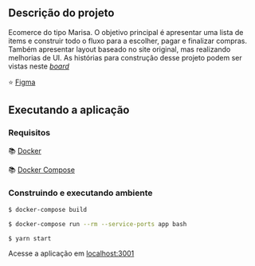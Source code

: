 ## Descrição do projeto

Ecomerce do tipo Marisa. O objetivo principal é apresentar uma lista de items e construir todo o fluxo para a escolher, pagar e finalizar compras. Também apresentar layout baseado no site original, mas realizando melhorias de UI. As histórias para construção desse projeto podem ser vistas neste [_board_](https://github.com/users/reginadiana/projects/4)

:star: [Figma](https://www.figma.com/file/3hXtwB6U7DRJMdObzqEQus/marina-lista-de-produtos?node-id=217-3&t=RFZUiE2zfRA6XNft-0)

## Executando a aplicação

### Requisitos

:books: [Docker](https://docs.docker.com/desktop/install/linux-install/) 

:books: [Docker Compose](https://docs.docker.com/compose/install/)

### Construindo e executando ambiente

```bash
$ docker-compose build

$ docker-compose run --rm --service-ports app bash

$ yarn start
```

Acesse a aplicação em [localhost:3001](http://localhost:3001/)
